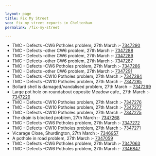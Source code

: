 ```yaml
---

layout: page
title: Fix My Street
seo: fix my street reports in Cheltenham
permalink: /fix-my-street

---
```


<!-- fix_marker starts -->

- TMC - Defects -CW6 Potholes  problem, 27th March :- [7347290](https://www.fixmystreet.com/report/7347290)
- TMC - Defects -other CW6 problem, 27th March :- [7347288](https://www.fixmystreet.com/report/7347288)
- TMC - Defects -other CW6 problem, 27th March :- [7347289](https://www.fixmystreet.com/report/7347289)
- TMC - Defects -other CW6 problem, 27th March :- [7347287](https://www.fixmystreet.com/report/7347287)
- TMC - Defects -CW6 Potholes  problem, 27th March :- [7347286](https://www.fixmystreet.com/report/7347286)
- TMC - Defects -other CW6 problem, 27th March :- [7347291](https://www.fixmystreet.com/report/7347291)
- TMC - Defects -CW10 Potholes problem, 27th March :- [7347284](https://www.fixmystreet.com/report/7347284)
- TMC - Defects -CW10 Potholes problem, 27th March :- [7347285](https://www.fixmystreet.com/report/7347285)
- Bollard shell is damaged/vandalised problem, 27th March :- [7347269](https://www.fixmystreet.com/report/7347269)
- Large pot hole on roundabout opposite Meadow cafe., 27th March :- [7347229](https://www.fixmystreet.com/report/7347229)
- TMC - Defects -CW10 Potholes problem, 27th March :- [7347276](https://www.fixmystreet.com/report/7347276)
- TMC - Defects -CW10 Potholes problem, 27th March :- [7347277](https://www.fixmystreet.com/report/7347277)
- TMC - Defects -CW10 Potholes problem, 27th March :- [7347275](https://www.fixmystreet.com/report/7347275)
- The drain is blocked problem, 27th March :- [7347268](https://www.fixmystreet.com/report/7347268)
- TMC - Defects -CW6 Potholes  problem, 27th March :- [7347272](https://www.fixmystreet.com/report/7347272)
- TMC - Defects -CW10 Potholes problem, 27th March :- [7347271](https://www.fixmystreet.com/report/7347271)
- Vicarage Close, Shurdington, 27th March :- [7346957](https://www.fixmystreet.com/report/7346957)
- A pothole in road problem, 27th March :- [7347059](https://www.fixmystreet.com/report/7347059)
- TMC - Defects -CW6 Potholes  problem, 27th March :- [7347063](https://www.fixmystreet.com/report/7347063)
- TMC - Defects -CW6 Potholes  problem, 27th March :- [7346847](https://www.fixmystreet.com/report/7346847)

<!-- fix_marker ends -->
